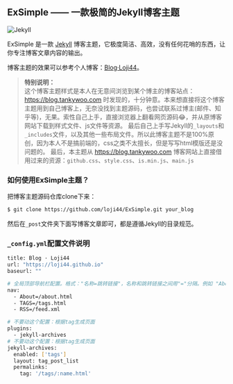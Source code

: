 ## ExSimple —— 一款极简的Jekyll博客主题

![Jekyll](https://jekyllrb.com/img/logo-2x.png)

ExSimple 是一款 [Jekyll](http://jekyllcn.com) 博客主题，它极度简洁、高效，没有任何花哨的东西，让你专注博客文章内容的输出。

博客主题的效果可以参考个人博客：[Blog·Loji44](https://loji44.github.io)。

>**特别说明：** <br />
这个博客主题样式是本人在无意间浏览到某个博主的博客站点：<a href="https://blog.tankywoo.com" target="_blank">https://blog.tankywoo.com</a> 时发现的，十分钟意。本来想直接将这个博客主题用到自己博客上，无奈没找到主题源码，也尝试联系过博主(邮件、知乎等)，无果。索性自己上手，直接浏览器上翻看网页源码😂，并从原博客网站下载到样式文件、js文件等资源。
最后自己上手写Jekyll的`_layouts`和`_includes`文件，以及其他一些布局文件。所以此博客主题不是100%原创，因为本人不是搞前端的，css之类不太擅长，但是写写html模版还是没问题的。
最后，本主题从 <a href="https://blog.tankywoo.com" target="_blank">https://blog.tankywoo.com</a> 博客网站上直接借用过来的资源：`github.css`、`style.css`、`is.min.js`、`main.js`

### 如何使用ExSimple主题？

把博客主题源码仓库clone下来：

```bash
$ git clone https://github.com/loji44/ExSimple.git your_blog
```

然后在`_post`文件夹下面写博客文章即可，都是遵循Jekyll的目录规范。

### `_config.yml`配置文件说明

```bash
title: Blog · Loji44
url: "https://loji44.github.io"
baseurl: ""

# 全局顶部导航栏配置。格式："名称=跳转链接"，名称和跳转链接之间用"="分隔。例如 "About=/about.html"
nav:
  - About=/about.html
  - TAGS=/tags.html
  - RSS=/feed.xml

# 不要动这个配置：根据tag生成页面
plugins:
  - jekyll-archives
# 不要动这个配置：根据tag生成页面
jekyll-archives:
  enabled: ['tags']
  layout: tag_post_list
  permalinks:
    tag: '/tags/:name.html'
```

